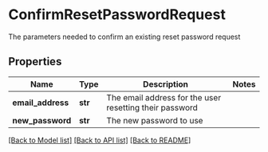 # ConfirmResetPasswordRequest

The parameters needed to confirm an existing reset password request
## Properties
Name | Type | Description | Notes
------------ | ------------- | ------------- | -------------
**email_address** | **str** | The email address for the user resetting their password | 
**new_password** | **str** | The new password to use | 

[[Back to Model list]](../README.md#documentation-for-models) [[Back to API list]](../README.md#documentation-for-api-endpoints) [[Back to README]](../README.md)


